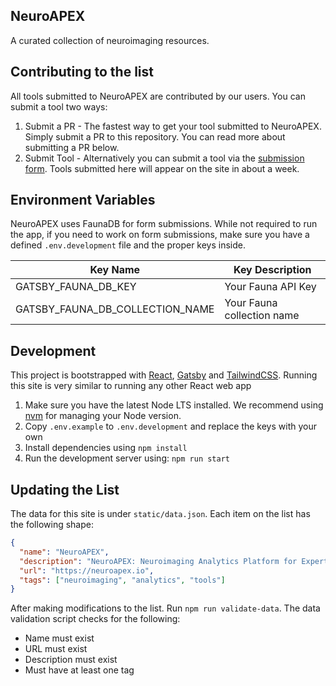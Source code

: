 <!-- <div style="display:flex;flex-direction:column;align-items:center;margin-bottom:50px;text-align:center">
  <div style="width:300px">
    <img src="./logo.svg" />
  </div>
  <h2>NeuroAPEX</h2>
  <p>A collection of neuroimaging resources from around the internet</p>
</div> -->

## NeuroAPEX

A curated collection of neuroimaging resources.

## Contributing to the list

All tools submitted to NeuroAPEX are contributed by our users. You can submit a tool two ways:

1. Submit a PR - The fastest way to get your tool submitted to NeuroAPEX. Simply submit a PR to this repository. You can read more about submitting a PR below.
2. Submit Tool - Alternatively you can submit a tool via the [submission form](https://neuroapex.io/submit). Tools submitted here will appear on the site in about a week.

## Environment Variables

NeuroAPEX uses FaunaDB for form submissions. While not required to run the app, if you need to work on form submissions, make sure you have a defined `.env.development` file and the proper keys inside.

| Key Name                        | Key Description            |
| ------------------------------- | -------------------------- |
| GATSBY_FAUNA_DB_KEY             | Your Fauna API Key         |
| GATSBY_FAUNA_DB_COLLECTION_NAME | Your Fauna collection name |

## Development

This project is bootstrapped with [React](https://reactjs.org), [Gatsby](https://gatsbyjs.com) and [TailwindCSS](https://tailwindcss.com/). Running this site is very similar to running any other React web app

1. Make sure you have the latest Node LTS installed. We recommend using [nvm](https://github.com/nvm-sh/nvm) for managing your Node version.
2. Copy `.env.example` to `.env.development` and replace the keys with your own
3. Install dependencies using `npm install`
4. Run the development server using: `npm run start`

## Updating the List

The data for this site is under `static/data.json`. Each item on the list has the following shape:

```json
{
  "name": "NeuroAPEX",
  "description": "NeuroAPEX: Neuroimaging Analytics Platform for Expert Guidance",
  "url": "https://neuroapex.io",
  "tags": ["neuroimaging", "analytics", "tools"]
}
```

After making modifications to the list. Run `npm run validate-data`. The data validation script checks for the following:

- Name must exist
- URL must exist
- Description must exist
- Must have at least one tag
